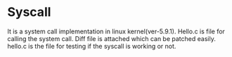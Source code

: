 # Syscall
It is a system call implementation in linux kernel(ver-5.9.1). 
Hello.c is file for calling the system call. 
Diff file is attached which can be patched easily.
hello.c is the file for testing if the syscall is working or not.
